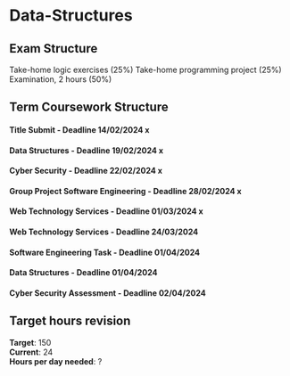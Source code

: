 # Data-Structures

## Exam Structure 
Take-home logic exercises (25%)
Take-home programming project (25%)
Examination, 2 hours (50%)

## Term Coursework Structure 

#### Title Submit - Deadline 14/02/2024 x
#### Data Structures - Deadline 19/02/2024 x
#### Cyber Security - Deadline 22/02/2024 x 
#### Group Project Software Engineering - Deadline 28/02/2024 x
#### Web Technology Services - Deadline 01/03/2024 x 
#### Web Technology Services - Deadline 24/03/2024
#### Software Engineering Task - Deadline 01/04/2024
#### Data Structures - Deadline 01/04/2024
#### Cyber Security Assessment - Deadline 02/04/2024

## Target hours revision 
**Target**: 150 \
**Current**: 24\
**Hours per day needed**: ?
